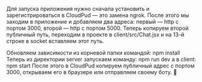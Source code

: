 Для запуска приложения нужно сначала установить и зарегистрироваться в CloudPud — это замена ngrok. После этого мы заходим в приложение и добавляем два адреса: первый — http с портом 3000, второй — http с портом 5000.
Теперь копируем второй публичный путь, переходим в проекте в client/src/Chat.jsx и на 13-й строке в socket вставляем этот путь.

Обновляем зависимости из корневой папки командой:
npm install
Теперь из директории server запускаем команду:
npm run dev
а в client: npm start
После этого в CloudPud копируем публичный адрес с портом 3000, открываем его в браузере или отправляем своему боту. 🚀
